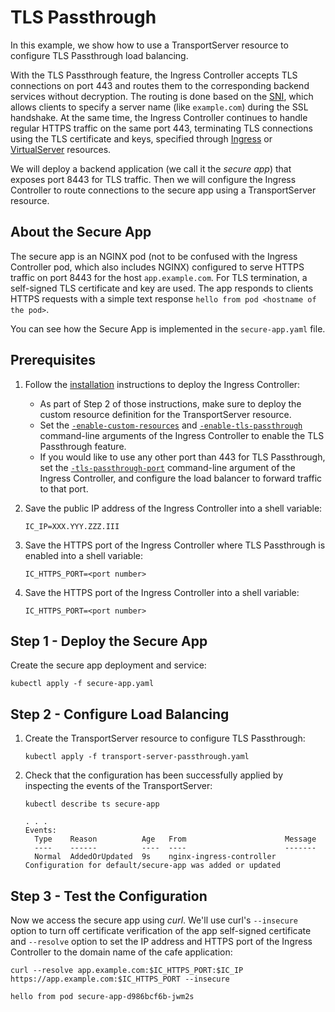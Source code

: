 # TLS Passthrough

In this example, we show how to use a TransportServer resource to configure TLS Passthrough load balancing.

With the TLS Passthrough feature, the Ingress Controller accepts TLS connections on port 443 and routes them to the
corresponding backend services without decryption. The routing is done based on the
[SNI](https://en.wikipedia.org/wiki/Server_Name_Indication), which allows clients to specify a server name (like
`example.com`) during the SSL handshake. At the same time, the Ingress Controller continues to handle regular HTTPS
traffic on the same port 443, terminating TLS connections using the TLS certificate and keys, specified through
[Ingress](https://docs.nginx.com/nginx-ingress-controller/configuration/ingress-resources/basic-configuration/) or
[VirtualServer](https://docs.nginx.com/nginx-ingress-controller/configuration/virtualserver-and-virtualserverroute-resources/)
resources.

We will deploy a backend application (we call it the *secure app*) that exposes port 8443 for TLS traffic. Then we will
configure the Ingress Controller to route connections to the secure app using a TransportServer resource.

## About the Secure App

The secure app is an NGINX pod (not to be confused with the Ingress Controller pod, which also includes NGINX)
configured to serve HTTPS traffic on port 8443 for the host `app.example.com`. For TLS termination, a self-signed TLS
certificate and key are used. The app responds to clients HTTPS requests with a simple text response `hello from pod
<hostname of the pod>`.

You can see how the Secure App is implemented in the `secure-app.yaml` file.

## Prerequisites

1. Follow the [installation](https://docs.nginx.com/nginx-ingress-controller/installation/installation-with-manifests/)
   instructions to deploy the Ingress Controller:
    - As part of Step 2 of those instructions, make sure to deploy the custom resource definition for the
      TransportServer resource.
    - Set the
      [`-enable-custom-resources`](https://docs.nginx.com/nginx-ingress-controller/configuration/global-configuration/command-line-arguments/#cmdoption-enable-custom-resources)
      and
      [`-enable-tls-passthrough`](https://docs.nginx.com/nginx-ingress-controller/configuration/global-configuration/command-line-arguments/#cmdoption-enable-tls-passthrough)
      command-line arguments of the Ingress Controller to enable the TLS Passthrough feature.
    - If you would like to use any other port than 443 for TLS Passthrough, set
      the [`-tls-passthrough-port`](https://docs.nginx.com/nginx-ingress-controller/configuration/global-configuration/command-line-arguments/#cmdoption-tls-passthrough-port)
      command-line argument of the Ingress Controller, and configure the load balancer to forward traffic to that port.

1. Save the public IP address of the Ingress Controller into a shell variable:

    ```console
    IC_IP=XXX.YYY.ZZZ.III
    ```

1. Save the HTTPS port of the Ingress Controller where TLS Passthrough is enabled into a shell variable:

    ```console
    IC_HTTPS_PORT=<port number>

1. Save the HTTPS port of the Ingress Controller into a shell variable:

    ```console
    IC_HTTPS_PORT=<port number>
    ```

## Step 1 - Deploy the Secure App

Create the secure app deployment and service:

```console
kubectl apply -f secure-app.yaml
```

## Step 2 - Configure Load Balancing

1. Create the TransportServer resource to configure TLS Passthrough:

    ```console
    kubectl apply -f transport-server-passthrough.yaml
    ```

1. Check that the configuration has been successfully applied by inspecting the events of the TransportServer:

    ```console
    kubectl describe ts secure-app
    ```

    ```text
    . . .
    Events:
      Type    Reason          Age   From                      Message
      ----    ------          ----  ----                      -------
      Normal  AddedOrUpdated  9s    nginx-ingress-controller  Configuration for default/secure-app was added or updated
    ```

## Step 3 - Test the Configuration

Now we access the secure app using *curl*. We'll use curl's `--insecure` option to turn off certificate verification of
the app self-signed certificate and `--resolve` option to set the IP address and HTTPS port of the Ingress Controller to
the domain name of the cafe application:

```console
curl --resolve app.example.com:$IC_HTTPS_PORT:$IC_IP https://app.example.com:$IC_HTTPS_PORT --insecure
```

```text
hello from pod secure-app-d986bcf6b-jwm2s
```

